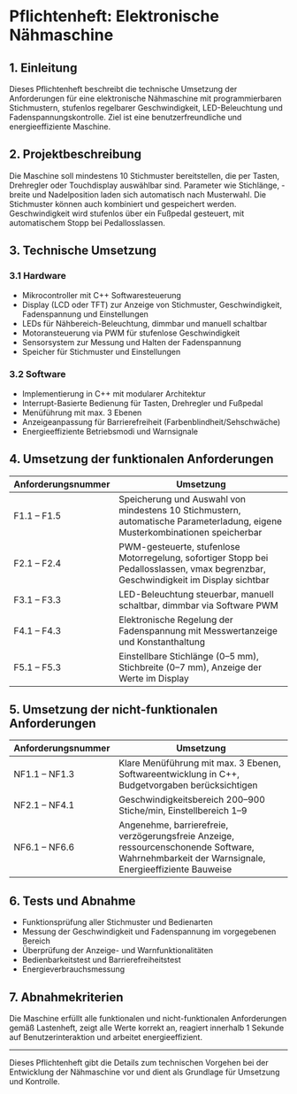 # Pflichtenheft: Elektronische Nähmaschine

## 1. Einleitung
Dieses Pflichtenheft beschreibt die technische Umsetzung der Anforderungen für eine elektronische Nähmaschine mit programmierbaren Stichmustern, stufenlos regelbarer Geschwindigkeit, LED-Beleuchtung und Fadenspannungskontrolle. Ziel ist eine benutzerfreundliche und energieeffiziente Maschine.

## 2. Projektbeschreibung
Die Maschine soll mindestens 10 Stichmuster bereitstellen, die per Tasten, Drehregler oder Touchdisplay auswählbar sind. Parameter wie Stichlänge, -breite und Nadelposition laden sich automatisch nach Musterwahl. Die Stichmuster können auch kombiniert und gespeichert werden. Geschwindigkeit wird stufenlos über ein Fußpedal gesteuert, mit automatischem Stopp bei Pedallosslassen.

## 3. Technische Umsetzung

### 3.1 Hardware
- Mikrocontroller mit C++ Softwaresteuerung
- Display (LCD oder TFT) zur Anzeige von Stichmuster, Geschwindigkeit, Fadenspannung und Einstellungen
- LEDs für Nähbereich-Beleuchtung, dimmbar und manuell schaltbar
- Motoransteuerung via PWM für stufenlose Geschwindigkeit
- Sensorsystem zur Messung und Halten der Fadenspannung
- Speicher für Stichmuster und Einstellungen

### 3.2 Software
- Implementierung in C++ mit modularer Architektur
- Interrupt-Basierte Bedienung für Tasten, Drehregler und Fußpedal
- Menüführung mit max. 3 Ebenen
- Anzeigeanpassung für Barrierefreiheit (Farbenblindheit/Sehschwäche)
- Energieeffiziente Betriebsmodi und Warnsignale

## 4. Umsetzung der funktionalen Anforderungen

| Anforderungsnummer | Umsetzung |
|--------------------|-----------|
| F1.1 – F1.5        | Speicherung und Auswahl von mindestens 10 Stichmustern, automatische Parameterladung, eigene Musterkombinationen speicherbar |
| F2.1 – F2.4        | PWM-gesteuerte, stufenlose Motorregelung, sofortiger Stopp bei Pedallosslassen, vmax begrenzbar, Geschwindigkeit im Display sichtbar |
| F3.1 – F3.3        | LED-Beleuchtung steuerbar, manuell schaltbar, dimmbar via Software PWM |
| F4.1 – F4.3        | Elektronische Regelung der Fadenspannung mit Messwertanzeige und Konstanthaltung |
| F5.1 – F5.3        | Einstellbare Stichlänge (0–5 mm), Stichbreite (0–7 mm), Anzeige der Werte im Display |

## 5. Umsetzung der nicht-funktionalen Anforderungen

| Anforderungsnummer | Umsetzung |
|--------------------|-----------|
| NF1.1 – NF1.3      | Klare Menüführung mit max. 3 Ebenen, Softwareentwicklung in C++, Budgetvorgaben berücksichtigen |
| NF2.1 – NF4.1      | Geschwindigkeitsbereich 200–900 Stiche/min, Einstellbereich 1–9 |
| NF6.1 – NF6.6      | Angenehme, barrierefreie, verzögerungsfreie Anzeige, ressourcenschonende Software, Wahrnehmbarkeit der Warnsignale, Energieeffiziente Bauweise |

## 6. Tests und Abnahme
- Funktionsprüfung aller Stichmuster und Bedienarten
- Messung der Geschwindigkeit und Fadenspannung im vorgegebenen Bereich
- Überprüfung der Anzeige- und Warnfunktionalitäten
- Bedienbarkeitstest und Barrierefreiheitstest
- Energieverbrauchsmessung

## 7. Abnahmekriterien
Die Maschine erfüllt alle funktionalen und nicht-funktionalen Anforderungen gemäß Lastenheft, zeigt alle Werte korrekt an, reagiert innerhalb 1 Sekunde auf Benutzerinteraktion und arbeitet energieeffizient.

---

Dieses Pflichtenheft gibt die Details zum technischen Vorgehen bei der Entwicklung der Nähmaschine vor und dient als Grundlage für Umsetzung und Kontrolle.

